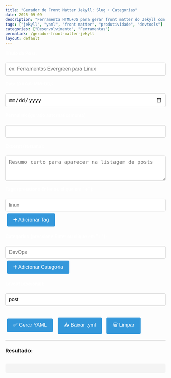 ```yaml
---
title: "Gerador de Front Matter Jekyll: Slug + Categorias"
date: 2025-09-09
description: "Ferramenta HTML+JS para gerar front matter do Jekyll com slug automático, tags, categorias e excerpt — sem instalar nada, 100% offline."
tags: ["jekyll", "yaml", "front matter", "produtividade", "devtools"]
categories: ["Desenvolvimento", "Ferramentas"]
permalink: /gerador-front-matter-jekyll
layout: default
---
```








<section class="post-content">



<style>
    
    
    .form-group {
      margin-bottom: 20px;
    }
    label {
      display: block;
      margin-bottom: 5px;
      font-weight: bold;
      color: #FFFFFF;
    }
    input, textarea {
      width: 100%;
      padding: 10px;
      border: 1px solid #ccc;
      border-radius: 4px;
      font-size: 16px;
      box-sizing: border-box;
    }
    button {
      background: #3498db;
      color: white;
      border: none;
      padding: 12px 20px;
      border-radius: 4px;
      cursor: pointer;
      font-size: 16px;
      margin: 5px;
    }
    button:hover {
      background: #2980b9;
    }
    #output {
      margin-top: 30px;
      background: #2c3e50;
      color: #ecf0f1;
      padding: 20px;
      border-radius: 6px;
      white-space: pre-wrap;
      font-family: 'Courier New', monospace;
      overflow-x: auto;
    }
    .actions {
      margin-top: 20px;
      text-align: center;
    }
    .tag-input {
      display: flex;
      gap: 5px;
      flex-wrap: wrap;
      margin-top: 5px;
    }
    .tag {
      background: #3498db;
      color: white;
      padding: 5px 10px;
      border-radius: 20px;
      font-size: 14px;
      display: inline-flex;
      align-items: center;
      gap: 5px;
    }
    .tag button {
      background: none;
      border: none;
      color: white;
      cursor: pointer;
      padding: 0;
      font-size: 14px;
      margin: 0;
    }
  </style>


<div>
    <label>Título do Post:</label><br>
    <input type="text" id="title" placeholder="ex: Ferramentas Evergreen para Linux" oninput="gerarSlug()">
  </div><br>

  <div>
    <label>Data (AAAA-MM-DD):</label><br>
    <input type="date" id="date">
  </div><br>

  <div>
    <label>Permalink (gerado automaticamente):</label><br>
    <input type="text" id="permalink" readonly>
  </div><br>

  <div>
    <label>Excerpt (resumo):</label><br>
    <textarea id="excerpt" rows="3" placeholder="Resumo curto para aparecer na listagem de posts"></textarea>
  </div><br>

  <div>
    <label>Tags (pressione Enter ou clique em "+"):</label><br>
    <input type="text" id="tag-input" placeholder="linux" onkeydown="if(event.key==='Enter') addTag(event)">
    <button type="button" onclick="addTag()">➕ Adicionar Tag</button>
    <div id="tags-container"></div>
  </div><br>

  <div>
    <label>Categories (pressione Enter ou clique em "+"):</label><br>
    <input type="text" id="category-input" placeholder="DevOps" onkeydown="if(event.key==='Enter') addCategory(event)">
    <button type="button" onclick="addCategory()">➕ Adicionar Categoria</button>
    <div id="categories-container"></div>
  </div><br>

  <div>
    <label>Layout (opcional):</label><br>
    <input type="text" id="layout" value="post">
  </div><br>

  <button onclick="gerarYAML()">✅ Gerar YAML</button>
  <button onclick="baixarYAML()">📥 Baixar .yml</button>
  <button onclick="limpar()">🗑️ Limpar</button>

  <hr>

  <div>
    <h3>Resultado:</h3>
    <pre id="output" style="background:#f4f4f4; padding:15px; border-radius:5px; white-space: pre-wrap;"></pre>
  </div>

  <script>
    let tags = [];
    let categories = [];

    function gerarSlug() {
      const title = document.getElementById('title').value;
      let slug = title
        .toLowerCase()
        .normalize('NFD').replace(/[\u0300-\u036f]/g, '') // remove acentos
        .replace(/[^a-z0-9]+/g, '-') // substitui não-alfanuméricos por -
        .replace(/^-+/, '').replace(/-+$/, ''); // remove - do início/fim
      document.getElementById('permalink').value = slug ? '/' + slug : '';
    }

    function addTag(event) {
      const input = document.getElementById('tag-input');
      const tag = input.value.trim();
      if (tag && !tags.includes(tag)) {
        tags.push(tag);
        renderTags();
        input.value = '';
      }
      if (event) event.preventDefault();
    }

    function renderTags() {
      const container = document.getElementById('tags-container');
      container.innerHTML = '';
      tags.forEach((tag, index) => {
        const span = document.createElement('span');
        span.innerHTML = `${tag} <button type="button" onclick="removeTag(${index})" style="margin-left:5px;">×</button> `;
        container.appendChild(span);
      });
    }

    function removeTag(index) {
      tags.splice(index, 1);
      renderTags();
    }

    function addCategory(event) {
      const input = document.getElementById('category-input');
      const cat = input.value.trim();
      if (cat && !categories.includes(cat)) {
        categories.push(cat);
        renderCategories();
        input.value = '';
      }
      if (event) event.preventDefault();
    }

    function renderCategories() {
      const container = document.getElementById('categories-container');
      container.innerHTML = '';
      categories.forEach((cat, index) => {
        const span = document.createElement('span');
        span.innerHTML = `${cat} <button type="button" onclick="removeCategory(${index})" style="margin-left:5px;">×</button> `;
        container.appendChild(span);
      });
    }

    function removeCategory(index) {
      categories.splice(index, 1);
      renderCategories();
    }

    function escapeYAML(str) {
      if (!str) return '';
      return str.replace(/\\/g, '\\\\').replace(/"/g, '\\"');
    }

    function gerarYAML() {
      const title = document.getElementById('title').value.trim();
      const date = document.getElementById('date').value;
      const permalink = document.getElementById('permalink').value.trim();
      const excerpt = document.getElementById('excerpt').value.trim();
      const layout = document.getElementById('layout').value.trim();

      if (!title || !date || !permalink) {
        alert("Preencha Título, Data e Permalink.");
        return;
      }

      let yaml = "---\n";
      yaml += `title: "${escapeYAML(title)}"\n`;
      yaml += `date: ${date}\n`;
      if (excerpt) yaml += `excerpt: "${escapeYAML(excerpt)}"\n`;
      if (tags.length > 0) yaml += `tags: [${tags.map(t => `"${escapeYAML(t)}"`).join(', ')}]\n`;
      if (categories.length > 0) yaml += `categories: [${categories.map(c => `"${escapeYAML(c)}"`).join(', ')}]\n`;
      yaml += `permalink: ${permalink}\n`;
      if (layout) yaml += `layout: ${layout}\n`;
      yaml += "---\n";

      document.getElementById('output').textContent = yaml;
    }

    function baixarYAML() {
      const output = document.getElementById('output').textContent;
      if (!output) {
        alert("Gere o YAML primeiro.");
        return;
      }

      const slug = document.getElementById('permalink').value.replace(/^\/+/, '') || 'post';
      const filename = `${slug}.yml`;

      const blob = new Blob([output], { type: 'text/yaml' });
      const url = URL.createObjectURL(blob);
      const a = document.createElement('a');
      a.href = url;
      a.download = filename;
      document.body.appendChild(a);
      a.click();
      document.body.removeChild(a);
      URL.revokeObjectURL(url);
    }

    function limpar() {
      document.getElementById('title').value = '';
      document.getElementById('date').value = '';
      document.getElementById('permalink').value = '';
      document.getElementById('excerpt').value = '';
      document.getElementById('layout').value = 'post';
      tags = [];
      categories = [];
      renderTags();
      renderCategories();
      document.getElementById('output').textContent = '';
    }

    // Define data de hoje por padrão
    window.onload = function() {
      const hoje = new Date().toISOString().split('T')[0];
      document.getElementById('date').value = hoje;
    };
  </script>


